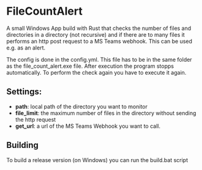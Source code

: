 # FileCountAlert
A small Windows App build with Rust that checks the number of files and directories in a directory (not recursive) and if there are to many files it performs an http post request to a MS Teams webhook. This can be used e.g. as an alert.

The config is done in the config.yml. This file has to be in the same folder as the file_count_alert.exe file. After execution the program stopps automatically. To perform the check again you have to execute it again.

## Settings:
- **path**: local path of the directory you want to monitor
- **file_limit**: the maximum number of files in the directory without sending the http request
- **get_url**: a url of the MS Teams Webhook you want to call.


## Building
To build a release version (on Windows) you can run the build.bat script
